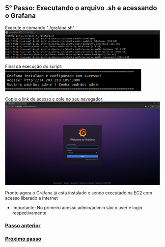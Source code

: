 ## 5° Passo: Executando o arquivo .sh e acessando o Grafana

Execute o comando "./grafana.sh"
<br><img src="..\readme-assets\Executando pt1.png">

Final da execução do script:
<br><img src="..\readme-assets\Executando pt2.png">

Copie o link de acesso e cole no seu navegador:
<br><img src="..\readme-assets\Grafana pt1.png">

Pronto agora o Grafana já está instalado e sendo executado na EC2 com acesso liberado a Internet

- Importante: No primeiro acesso admin/adimin são o user e login respectivamente.

### <a href="\4° Passo - Criando o arquivo .sh.md" target="_blank">Passo anterior</a>
### <a href="\6° Passo - Criando GitHub OAuth app.md" target="_blank">Próximo passo</a>